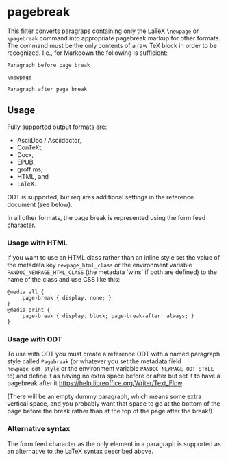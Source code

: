pagebreak
=========

This filter converts paragraps containing only the LaTeX
`\newpage` or `\pagebreak` command into appropriate pagebreak
markup for other formats. The command must be the only contents
of a raw TeX block in order to be recognized. I.e., for Markdown
the following is sufficient:

    Paragraph before page break

    \newpage

    Paragraph after page break


Usage
-----

Fully supported output formats are:

- AsciiDoc / Asciidoctor,
- ConTeXt,
- Docx,
- EPUB,
- groff ms,
- HTML, and
- LaTeX.

ODT is supported, but requires additional settings in the
reference document (see below).

In all other formats, the page break is represented using the
form feed character.


### Usage with HTML
If you want to use an HTML class rather than an inline style set
the value of the metadata key `newpage_html_class` or the
environment variable `PANDOC_NEWPAGE_HTML_CLASS` (the metadata
'wins' if both are defined) to the name of the class and use CSS
like this:

    @media all {
        .page-break	{ display: none; }
    }
    @media print {
        .page-break	{ display: block; page-break-after: always; }
    }


### Usage with ODT

To use with ODT you must create a reference ODT with a named
paragraph style called `Pagebreak` (or whatever you set the
metadata field `newpage_odt_style` or the environment variable
`PANDOC_NEWPAGE_ODT_STYLE` to) and define it as having no extra
space before or after but set it to have a pagebreak after it
<https://help.libreoffice.org/Writer/Text_Flow>.

(There will be an empty dummy paragraph, which means some extra
vertical space, and you probably want that space to go at the
bottom of the page before the break rather than at the top of
the page after the break!)


### Alternative syntax

The form feed character as the only element in a paragraph is
supported as an alternative to the LaTeX syntax described above.
